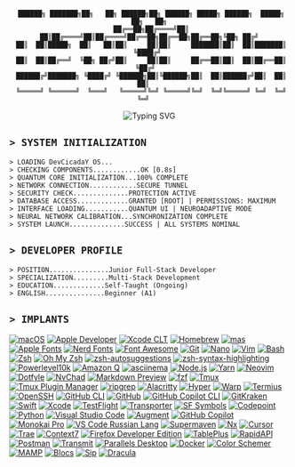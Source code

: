 <div align="center">

```
 ██████╗ ███████╗██╗   ██╗ ██████╗██╗ ██████╗ █████╗ ██████╗  █████╗ ██╗   ██╗
 ██╔══██╗██╔════╝██║   ██║██╔════╝██║██╔════╝██╔══██╗██╔══██╗██╔══██╗╚██╗ ██╔╝
 ██║  ██║█████╗  ██║   ██║██║     ██║██║     ███████║██║  ██║███████║ ╚████╔╝ 
 ██║  ██║██╔══╝  ╚██╗ ██╔╝██║     ██║██║     ██╔══██║██║  ██║██╔══██║  ╚██╔╝  
 ██████╔╝███████╗ ╚████╔╝ ╚██████╗██║╚██████╗██║  ██║██████╔╝██║  ██║   ██║   
 ╚═════╝ ╚══════╝  ╚═══╝   ╚═════╝╚═╝ ╚═════╝╚═╝  ╚═╝╚═════╝ ╚═╝  ╚═╝   ╚═╝   
```

<img src="https://readme-typing-svg.herokuapp.com?font=Fira+Code&size=27&duration=3000&pause=1800&color=FF00FF&center=true&vCenter=true&random=false&width=600&lines=IN+CODE+WE+SEEK+MEANING;LIFE+IS+JUST+A+COMPLEX+ALGORITHM;TO+EXIST+IS+TO+EVOLVE;FREEDOM+IN+DIGITAL+ETERNITY" alt="Typing SVG" />

</div>

## `> SYSTEM INITIALIZATION`

```
> LOADING DevCicadaY OS...
> CHECKING COMPONENTS............OK [0.8s]
> QUANTUM CORE INITIALIZATION...100% COMPLETE
> NETWORK CONNECTION............SECURE TUNNEL
> SECURITY CHECK..............PROTECTION ACTIVE
> DATABASE ACCESS.............GRANTED [ROOT] | PERMISSIONS: MAXIMUM
> INTERFACE LOADING...........QUANTUM UI | NEUROADAPTIVE MODE
> NEURAL NETWORK CALIBRATION...SYNCHRONIZATION COMPLETE
> SYSTEM LAUNCH..............SUCCESS | ALL SYSTEMS NOMINAL
```

## `> DEVELOPER PROFILE`

```
> POSITION...............Junior Full-Stack Developer  
> SPECIALIZATION.........Multi-Stack Development  
> EDUCATION.............Self-Taught (Ongoing)  
> ENGLISH...............Beginner (A1)
```

## `> IMPLANTS`

[![macOS](https://img.shields.io/badge/-macOS-000000?style=for-the-badge&logo=apple&logoColor=white)](https://www.apple.com/macos/)
[![Apple Developer](https://img.shields.io/badge/-Apple%20Developer-000000?style=for-the-badge&logo=apple&logoColor=white)](https://developer.apple.com/)
[![Xcode CLT](https://img.shields.io/badge/-Xcode%20Command%20Line%20Tools-147EFB?style=for-the-badge&logo=xcode&logoColor=white)](https://developer.apple.com/xcode/resources/)
[![Homebrew](https://img.shields.io/badge/-Homebrew-FBB040?style=for-the-badge&logo=homebrew&logoColor=black)](https://brew.sh/)
[![mas](https://img.shields.io/badge/-mas-000000?style=for-the-badge&logo=appstore&logoColor=white)](https://github.com/mas-cli/mas)
[![Apple Fonts](https://img.shields.io/badge/-Apple%20Fonts-000000?style=for-the-badge&logo=apple&logoColor=white)](https://developer.apple.com/fonts/)
[![Nerd Fonts](https://img.shields.io/badge/-Nerd%20Fonts-A80030?style=for-the-badge&logo=powerline&logoColor=white)](https://www.nerdfonts.com/)
[![Font Awesome](https://img.shields.io/badge/-Font%20Awesome-528DD7?style=for-the-badge&logo=fontawesome&logoColor=white)](https://fontawesome.com/)
[![Git](https://img.shields.io/badge/-Git-F05032?style=for-the-badge&logo=git&logoColor=white)](https://git-scm.com/)
[![Nano](https://img.shields.io/badge/-Nano-4A90E2?style=for-the-badge&logo=nano&logoColor=white)](https://www.nano-editor.org/)
[![Vim](https://img.shields.io/badge/-Vim-019733?style=for-the-badge&logo=vim&logoColor=white)](https://www.vim.org/)
[![Bash](https://img.shields.io/badge/-Bash-4EAA25?style=for-the-badge&logo=gnu-bash&logoColor=white)](https://www.gnu.org/software/bash/)
[![Zsh](https://img.shields.io/badge/-Zsh-C5D928?style=for-the-badge&logo=zsh&logoColor=black)](https://www.zsh.org/)
[![Oh My Zsh](https://img.shields.io/badge/-Oh%20My%20Zsh-8E75B2?style=for-the-badge&logo=shell&logoColor=white)](https://ohmyz.sh/)
[![zsh-autosuggestions](https://img.shields.io/badge/-zsh--autosuggestions-4D4D4D?style=for-the-badge&logo=zsh&logoColor=white)](https://github.com/zsh-users/zsh-autosuggestions)
[![zsh-syntax-highlighting](https://img.shields.io/badge/-zsh--syntax--highlighting-4D4D4D?style=for-the-badge&logo=zsh&logoColor=white)](https://github.com/zsh-users/zsh-syntax-highlighting)
[![Powerlevel10k](https://img.shields.io/badge/-Powerlevel10k-25A0C5?style=for-the-badge&logo=powershell&logoColor=white)](https://github.com/romkatv/powerlevel10k)
[![Amazon Q](https://img.shields.io/badge/-Amazon%20Q-FF9900?style=for-the-badge&logo=amazon-aws&logoColor=white)](https://aws.amazon.com/ru/q/developer/)
[![asciinema](https://img.shields.io/badge/-asciinema-D40000?style=for-the-badge&logo=asciinema&logoColor=white)](https://docs.asciinema.org/)
[![Node.js](https://img.shields.io/badge/-Node.js-339933?style=for-the-badge&logo=node.js&logoColor=white)](https://nodejs.org/)
[![Yarn](https://img.shields.io/badge/-Yarn-2C8EBB?style=for-the-badge&logo=yarn&logoColor=white)](https://yarnpkg.com/)
[![Neovim](https://img.shields.io/badge/-Neovim-57A143?style=for-the-badge&logo=neovim&logoColor=white)](https://neovim.io/)
[![Dotfyle](https://img.shields.io/badge/-Dotfyle-4285F4?style=for-the-badge&logo=neovim&logoColor=white)](https://dotfyle.com/)
[![NvChad](https://img.shields.io/badge/-NvChad-3776AB?style=for-the-badge&logo=neovim&logoColor=white)](https://nvchad.com/)
[![Markdown Preview](https://img.shields.io/badge/-Markdown%20Preview-000000?style=for-the-badge&logo=markdown&logoColor=white)](https://github.com/iamcco/markdown-preview.nvim)
[![fzf](https://img.shields.io/badge/-fzf-F05033?style=for-the-badge&logo=git&logoColor=white)](https://github.com/junegunn/fzf)
[![Tmux](https://img.shields.io/badge/-Tmux-1BB91F?style=for-the-badge&logo=tmux&logoColor=white)](https://github.com/tmux/tmux)
[![Tmux Plugin Manager](https://img.shields.io/badge/-Tmux%20Plugin%20Manager-1BB91F?style=for-the-badge&logo=tmux&logoColor=white)](https://github.com/tmux-plugins/tpm)
[![ripgrep](https://img.shields.io/badge/-ripgrep-777777?style=for-the-badge&logo=gnu&logoColor=white)](https://github.com/BurntSushi/ripgrep)
[![Alacritty](https://img.shields.io/badge/-Alacritty-F46D01?style=for-the-badge&logo=alacritty&logoColor=white)](https://alacritty.org/)
[![Hyper](https://img.shields.io/badge/-Hyper-000000?style=for-the-badge&logo=hyper&logoColor=white)](https://hyper.is/)
[![Warp](https://img.shields.io/badge/-Warp-01A4FF?style=for-the-badge&logo=warp&logoColor=white)](https://www.warp.dev/)
[![Termius](https://img.shields.io/badge/-Termius-000000?style=for-the-badge&logo=termius&logoColor=white)](https://termius.com/)
[![OpenSSH](https://img.shields.io/badge/-OpenSSH-231F20?style=for-the-badge&logo=openssh&logoColor=white)](https://www.openssh.com/)
[![GitHub CLI](https://img.shields.io/badge/-GitHub%20CLI-181717?style=for-the-badge&logo=github&logoColor=white)](https://cli.github.com/)
[![GitHub](https://img.shields.io/badge/-GitHub-181717?style=for-the-badge&logo=github&logoColor=white)](https://github.com/)
[![GitHub Copilot CLI](https://img.shields.io/badge/-GitHub%20Copilot%20CLI-000000?style=for-the-badge&logo=github&logoColor=white)](https://github.com/github/gh-copilot)
[![GitKraken](https://img.shields.io/badge/-GitKraken-179287?style=for-the-badge&logo=gitkraken&logoColor=white)](https://www.gitkraken.com/)
[![Swift](https://img.shields.io/badge/-Swift-FA7343?style=for-the-badge&logo=swift&logoColor=white)](https://www.swift.org/)
[![Xcode](https://img.shields.io/badge/-Xcode-147EFB?style=for-the-badge&logo=xcode&logoColor=white)](https://developer.apple.com/xcode/)
[![TestFlight](https://img.shields.io/badge/-TestFlight-0D96F6?style=for-the-badge&logo=testflight&logoColor=white)](https://developer.apple.com/testflight/)
[![Transporter](https://img.shields.io/badge/-Transporter-1D63ED?style=for-the-badge&logo=apple&logoColor=white)](https://apps.apple.com/ua/app/transporter/id1450874784?l=ru&mt=12)
[![SF Symbols](https://img.shields.io/badge/-SF%20Symbols-000000?style=for-the-badge&logo=apple&logoColor=white)](https://developer.apple.com/sf-symbols/)
[![Codepoint](https://img.shields.io/badge/-Codepoint-5C2D91?style=for-the-badge&logo=apple&logoColor=white)](https://appahead.studio/apps/codepoint/)
[![Python](https://img.shields.io/badge/-Python-3776AB?style=for-the-badge&logo=python&logoColor=white)](https://www.python.org/)
[![Visual Studio Code](https://img.shields.io/badge/-Visual%20Studio%20Code-007ACC?style=for-the-badge&logo=visual-studio-code&logoColor=white)](https://code.visualstudio.com/)
[![Augment](https://img.shields.io/badge/-Augment-5C2D91?style=for-the-badge&logo=visual-studio-code&logoColor=white)](https://www.augmentcode.com/)
[![GitHub Copilot](https://img.shields.io/badge/-GitHub%20Copilot-000000?style=for-the-badge&logo=github&logoColor=white)](https://github.com/features/copilot)
[![Monokai Pro](https://img.shields.io/badge/-Monokai%20Pro-272822?style=for-the-badge&logo=visual-studio-code&logoColor=white)](https://monokai.pro/)
[![VS Code Russian Lang](https://img.shields.io/badge/-VS%20Code%20Russian-007ACC?style=for-the-badge&logo=visual-studio-code&logoColor=white)](https://marketplace.visualstudio.com/items/?itemName=MS-CEINTL.vscode-language-pack-ru)
[![Supermaven](https://img.shields.io/badge/-Supermaven-FF5500?style=for-the-badge&logo=maven&logoColor=white)](https://supermaven.com/)
[![Nx](https://img.shields.io/badge/-Nx-143055?style=for-the-badge&logo=nx&logoColor=white)](https://nx.dev/)
[![Cursor](https://img.shields.io/badge/-Cursor-1A1A1A?style=for-the-badge&logo=cursor&logoColor=white)](https://www.cursor.com/)
[![Trae](https://img.shields.io/badge/-Trae-6B46C1?style=for-the-badge&logo=openai&logoColor=white)](https://www.trae.ai/)
[![Context7](https://img.shields.io/badge/-Context7-000000?style=for-the-badge&logo=c&logoColor=white)](https://context7.com/)
[![Firefox Developer Edition](https://img.shields.io/badge/-Firefox%20Developer%20Edition-FF7139?style=for-the-badge&logo=firefox-browser&logoColor=white)](https://www.mozilla.org/en-US/firefox/developer/)
[![TablePlus](https://img.shields.io/badge/-TablePlus-1A93DB?style=for-the-badge&logo=tableplus&logoColor=white)](https://tableplus.com/)
[![RapidAPI](https://img.shields.io/badge/-RapidAPI-009688?style=for-the-badge&logo=paw&logoColor=white)](https://paw.cloud/)
[![Postman](https://img.shields.io/badge/-Postman-FF6C37?style=for-the-badge&logo=postman&logoColor=white)](https://www.postman.com/)
[![Transmit](https://img.shields.io/badge/-Transmit-FFA500?style=for-the-badge&logo=panic&logoColor=white)](https://www.panic.com/transmit/)
[![Parallels Desktop](https://img.shields.io/badge/-Parallels%20Desktop-1E88E5?style=for-the-badge&logo=parallels&logoColor=white)](https://www.parallels.com/)
[![Docker](https://img.shields.io/badge/-Docker-2496ED?style=for-the-badge&logo=docker&logoColor=white)](https://www.docker.com/)
[![Color Schemer](https://img.shields.io/badge/-Color%20Schemer-FF6B6B?style=for-the-badge&logo=adobe-color&logoColor=white)](https://colorschemer.com/)
[![MAMP](https://img.shields.io/badge/-MAMP-02749C?style=for-the-badge&logo=mamp&logoColor=white)](https://www.mamp.info/en/mac/)
[![Blocs](https://img.shields.io/badge/-Blocs-FF8A00?style=for-the-badge&logo=web&logoColor=white)](https://blocsapp.com/)
[![Sip](https://img.shields.io/badge/-Sip-000000?style=for-the-badge&logo=dropper&logoColor=white)](https://sipapp.io/)
[![Dracula](https://img.shields.io/badge/-Dracula-282A36?style=for-the-badge&logo=dracula&logoColor=BD93F9)](https://draculatheme.com/)
